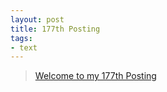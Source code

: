 ```yaml
---
layout: post
title: 177th Posting
tags: 
- text
---
```


> [Welcome to my 177th Posting](https://janghan-kor.tistory.com/831)

